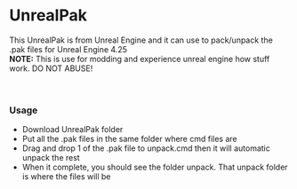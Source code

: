 # UnrealPak

This UnrealPak is from Unreal Engine and it can use to pack/unpack the .pak files for Unreal Engine 4.25<br>
<b>NOTE:</b> This is use for modding and experience unreal engine how stuff work. DO NOT ABUSE!<br><br><br>

### Usage
- Download UnrealPak folder<br>
- Put all the .pak files in the same folder where cmd files are<br>
- Drag and drop 1 of the .pak file to unpack.cmd then it will automatic unpack the rest<br>
- When it complete, you should see the folder unpack. That unpack folder is where the files will be
